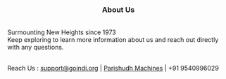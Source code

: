 <h3 align="center">About Us</h3>
<br>
Surmounting New Heights since 1973
<br>
Keep exploring to learn more information about us and reach out directly with any questions.
<br><br>

Reach Us :  support@goindi.org | [Parishudh Machines](goindi.org) | +91 9540996029
